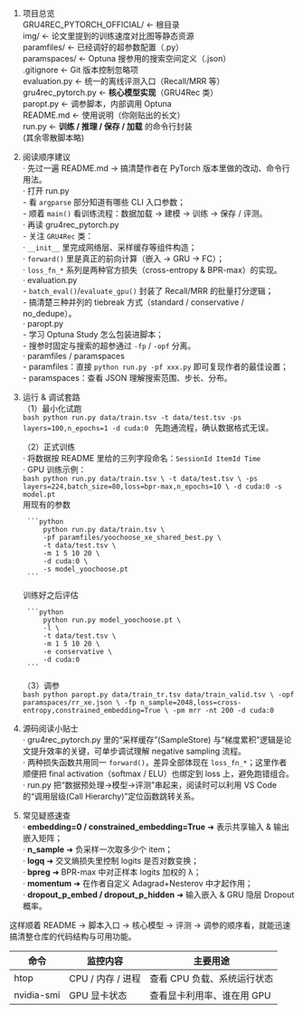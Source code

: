 1. 项目总览  
    GRU4REC_PYTORCH_OFFICIAL/          ← 根目录  
        img/                           ← 论文里提到的训练速度对比图等静态资源  
        paramfiles/                    ← 已经调好的超参数配置（.py）  
        paramspaces/                   ← Optuna 搜参用的搜索空间定义（.json）  
        .gitignore                     ← Git 版本控制忽略项  
        evaluation.py                  ← 统一的离线评测入口（Recall/MRR 等）  
        gru4rec_pytorch.py             ← **核心模型实现**（GRU4Rec 类）  
        paropt.py                      ← 调参脚本，内部调用 Optuna  
        README.md                      ← 使用说明（你刚贴出的长文）  
        run.py                         ← **训练 / 推理 / 保存 / 加载** 的命令行封装  
        (其余零散脚本略)

2. 阅读顺序建议  
    · 先过一遍 README.md → 搞清楚作者在 PyTorch 版本里做的改动、命令行用法。  
    · 打开 run.py  
        - 看 `argparse` 部分知道有哪些 CLI 入口参数；  
        - 顺着 `main()` 看训练流程：数据加载 → 建模 → 训练 → 保存 / 评测。  
    · 再读 gru4rec_pytorch.py  
        - 关注 `GRU4Rec` 类：  
            · `__init__` 里完成网络层、采样缓存等组件构造；  
            · `forward()` 里是真正的前向计算（嵌入 → GRU → FC）；  
            · `loss_fn_*` 系列是两种官方损失（cross-entropy & BPR-max）的实现。  
    · evaluation.py  
        - `batch_eval()`/`evaluate_gpu()` 封装了 Recall/MRR 的批量打分逻辑；  
        - 搞清楚三种并列的 tiebreak 方式（standard / conservative / no_dedupe）。  
    · paropt.py  
        - 学习 Optuna Study 怎么包装进脚本；  
        - 搜参时固定与搜索的超参通过 `-fp` / `-opf` 分离。  
    · paramfiles / paramspaces  
        - paramfiles：直接 `python run.py -pf xxx.py` 即可复现作者的最佳设置；  
        - paramspaces：查看 JSON 理解搜索范围、步长、分布。  

3. 运行 & 调试套路  
    （1）最小化试跑  
        ```bash
        python run.py data/train.tsv -t data/test.tsv -ps layers=100,n_epochs=1 -d cuda:0
        ```
        先跑通流程，确认数据格式无误。  

    （2）正式训练  
        · 将数据按 README 里给的三列字段命名：`SessionId ItemId Time`  
        · GPU 训练示例：  
        ```bash
        python run.py data/train.tsv \
            -t data/test.tsv \
            -ps layers=224,batch_size=80,loss=bpr-max,n_epochs=10 \
            -d cuda:0 -s model.pt
        ```  
        用现有的参数

        ```python
            python run.py data/train.tsv \
            -pf paramfiles/yoochoose_xe_shared_best.py \
            -t data/test.tsv \
            -m 1 5 10 20 \
            -d cuda:0 \
            -s model_yoochoose.pt
        ```


    训练好之后评估

        ```python
            python run.py model_yoochoose.pt \
            -l \
            -t data/test.tsv \
            -m 1 5 10 20 \
            -e conservative \
            -d cuda:0 
        ```

    （3）调参  
        ```bash
        python paropt.py data/train_tr.tsv data/train_valid.tsv \
            -opf paramspaces/rr_xe.json \
            -fp n_sample=2048,loss=cross-entropy,constrained_embedding=True \
            -pm mrr -nt 200 -d cuda:0
        ```  

4. 源码阅读小贴士  
    · gru4rec_pytorch.py 里的“采样缓存”(SampleStore) 与“梯度累积”逻辑是论文提升效率的关键，可单步调试理解 negative sampling 流程。  
    · 两种损失函数共用同一 `forward()`，差异全部体现在 `loss_fn_*`；这里作者顺便把 final activation（softmax / ELU）也绑定到 loss 上，避免跑错组合。  
    · run.py 把“数据预处理→模型→评测”串起来，阅读时可以利用 VS Code 的“调用层级(Call Hierarchy)”定位函数跳转关系。  

5. 常见疑惑速查  
    · **embedding=0 / constrained_embedding=True** ➜ 表示共享输入 & 输出嵌入矩阵；  
    · **n_sample** ➜ 负采样一次取多少个 item；  
    · **logq** ➜ 交叉熵损失里控制 logits 是否对数变换；  
    · **bpreg** ➜ BPR-max 中对正样本 logits 加权的 λ；  
    · **momentum** ➜ 在作者自定义 Adagrad+Nesterov 中才起作用；  
    · **dropout_p_embed / dropout_p_hidden** ➜ 输入嵌入 & GRU 隐层 Dropout 概率。  

这样顺着 README → 脚本入口 → 核心模型 → 评测 → 调参的顺序看，就能迅速搞清整仓库的代码结构与可用功能。

| 命令         | 监控内容           | 主要用途                      |
|--------------|--------------------|-------------------------------|
| htop         | CPU / 内存 / 进程  | 查看 CPU 负载、系统运行状态  |
| nvidia-smi   | GPU 显卡状态       | 查看显卡利用率、谁在用 GPU   |